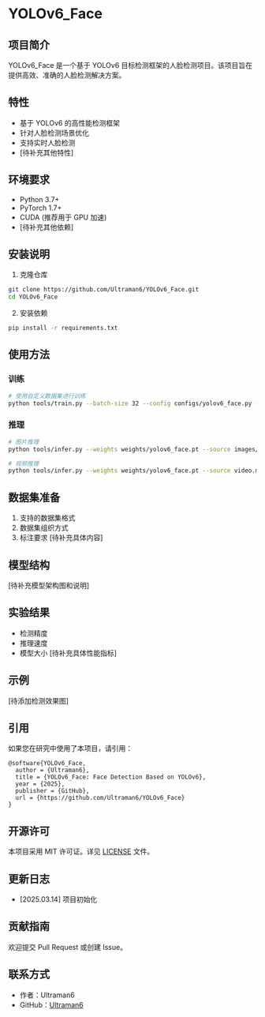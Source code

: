 # YOLOv6_Face

## 项目简介
YOLOv6_Face 是一个基于 YOLOv6 目标检测框架的人脸检测项目。该项目旨在提供高效、准确的人脸检测解决方案。

## 特性
- 基于 YOLOv6 的高性能检测框架
- 针对人脸检测场景优化
- 支持实时人脸检测
- [待补充其他特性]

## 环境要求
- Python 3.7+
- PyTorch 1.7+
- CUDA (推荐用于 GPU 加速)
- [待补充其他依赖]

## 安装说明
1. 克隆仓库
```bash
git clone https://github.com/Ultraman6/YOLOv6_Face.git
cd YOLOv6_Face
```

2. 安装依赖
```bash
pip install -r requirements.txt
```

## 使用方法
### 训练
```bash
# 使用自定义数据集进行训练
python tools/train.py --batch-size 32 --config configs/yolov6_face.py --data data/face.yaml
```

### 推理
```bash
# 图片推理
python tools/infer.py --weights weights/yolov6_face.pt --source images/test.jpg

# 视频推理
python tools/infer.py --weights weights/yolov6_face.pt --source video.mp4
```

## 数据集准备
1. 支持的数据集格式
2. 数据集组织方式
3. 标注要求
[待补充具体内容]

## 模型结构
[待补充模型架构图和说明]

## 实验结果
- 检测精度
- 推理速度
- 模型大小
[待补充具体性能指标]

## 示例
[待添加检测效果图]

## 引用
如果您在研究中使用了本项目，请引用：
```
@software{YOLOv6_Face,
  author = {Ultraman6},
  title = {YOLOv6_Face: Face Detection Based on YOLOv6},
  year = {2025},
  publisher = {GitHub},
  url = {https://github.com/Ultraman6/YOLOv6_Face}
}
```

## 开源许可
本项目采用 MIT 许可证。详见 [LICENSE](LICENSE) 文件。

## 更新日志
- [2025.03.14] 项目初始化

## 贡献指南
欢迎提交 Pull Request 或创建 Issue。

## 联系方式
- 作者：Ultraman6
- GitHub：[Ultraman6](https://github.com/Ultraman6)
